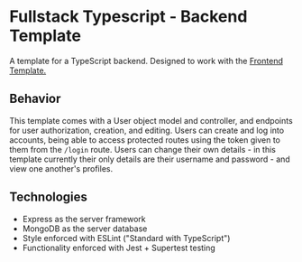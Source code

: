 # Fullstack Typescript - Backend Template
A template for a TypeScript backend. Designed to work with the [Frontend Template.](https://github.com/endulum/ts-frontend-template)

## Behavior
This template comes with a User object model and controller, and endpoints for user authorization, creation, and editing. Users can create and log into accounts, being able to access protected routes using the token given to them from the `/login` route. Users can change their own details - in this template currently their only details are their username and password - and view one another's profiles.

## Technologies
- Express as the server framework
- MongoDB as the server database
- Style enforced with ESLint ("Standard with TypeScript")
- Functionality enforced with Jest + Supertest testing

